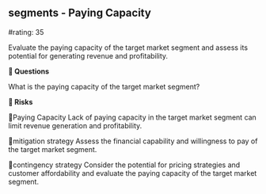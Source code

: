 

## segments - Paying Capacity

#rating: 35


Evaluate the paying capacity of the target market segment and assess its potential for generating revenue and profitability.

**💭 Questions**

What is the paying capacity of the target market segment?

**🚨 Risks**

🚨Paying Capacity
Lack of paying capacity in the target market segment can limit revenue generation and profitability.

🚨mitigation strategy
Assess the financial capability and willingness to pay of the target market segment.

🚨contingency strategy
Consider the potential for pricing strategies and customer affordability and evaluate the paying capacity of the target market segment.




